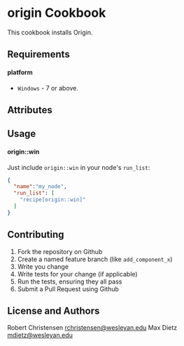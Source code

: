 origin Cookbook
====================
This cookbook installs Origin.

Requirements
------------
#### platform
- `Windows` - 7 or above.

Attributes
----------

Usage
-----
#### origin::win

Just include `origin::win` in your node's `run_list`:

```json
{
  "name":"my_node",
  "run_list": [
    "recipe[origin::win]"
  ]
}
```

Contributing
------------

1. Fork the repository on Github
2. Create a named feature branch (like `add_component_x`)
3. Write you change
4. Write tests for your change (if applicable)
5. Run the tests, ensuring they all pass
6. Submit a Pull Request using Github

License and Authors
-------------------
Robert Christensen <rchristensen@wesleyan.edu>
Max Dietz <mdietz@wesleyan.edu>